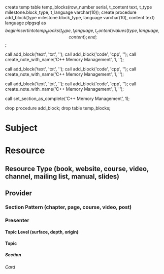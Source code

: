 create temp table temp_blocks(row_number serial, t_content text, t_type milestone.block_type, t_language varchar(10));
create procedure add_block(type milestone.block_type, language varchar(10), content text) language plpgsql as $$ begin insert into temp_blocks (t_type, t_language, t_content) values (type, language, content); end; $$;

call add_block('text', 'txt', '');
call add_block('code', 'cpp', '');
call create_note_with_name('C++ Memory Management', 1, '');

call add_block('text', 'txt', '');
call add_block('code', 'cpp', '');
call create_note_with_name('C++ Memory Management', 1, '');

call add_block('text', 'txt', '');
call add_block('code', 'cpp', '');
call create_note_with_name('C++ Memory Management', 1, '');

call set_section_as_complete('C++ Memory Management', 1);

drop procedure add_block;
drop table temp_blocks;
# Subject
# Resource
## Resource Type (book, website, course, video, channel, mailing list, manual, slides)
## Provider
### Section Pattern (chapter, page, course, video, post)
### Presenter

#### Topic Level (surface, depth, origin)
#### Topic

##### Section

###### Card
